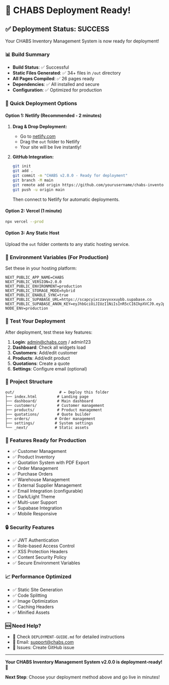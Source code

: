 # 🎉 CHABS Deployment Ready!

## ✅ Deployment Status: SUCCESS

Your CHABS Inventory Management System is now ready for deployment!

### 📊 Build Summary
- **Build Status**: ✅ Successful
- **Static Files Generated**: ✅ 34+ files in `/out` directory
- **All Pages Compiled**: ✅ 26 pages ready
- **Dependencies**: ✅ All installed and secure
- **Configuration**: ✅ Optimized for production

### 🚀 Quick Deployment Options

#### Option 1: Netlify (Recommended - 2 minutes)
1. **Drag & Drop Deployment:**
   - Go to [netlify.com](https://netlify.com)
   - Drag the `out` folder to Netlify
   - Your site will be live instantly!

2. **GitHub Integration:**
   ```bash
   git init
   git add .
   git commit -m "CHABS v2.0.0 - Ready for deployment"
   git branch -M main
   git remote add origin https://github.com/yourusername/chabs-inventory.git
   git push -u origin main
   ```
   Then connect to Netlify for automatic deployments.

#### Option 2: Vercel (1 minute)
```bash
npx vercel --prod
```

#### Option 3: Any Static Host
Upload the `out` folder contents to any static hosting service.

### 🔧 Environment Variables (For Production)
Set these in your hosting platform:

```env
NEXT_PUBLIC_APP_NAME=CHABS
NEXT_PUBLIC_VERSION=2.0.0
NEXT_PUBLIC_ENVIRONMENT=production
NEXT_PUBLIC_STORAGE_MODE=hybrid
NEXT_PUBLIC_ENABLE_SYNC=true
NEXT_PUBLIC_SUPABASE_URL=https://scapcyixczavyxxxuybb.supabase.co
NEXT_PUBLIC_SUPABASE_ANON_KEY=eyJhbGciOiJIUzI1NiIsInR5cCI6IkpXVCJ9.eyJpc3MiOiJzdXBhYmFzZSIsInJlZiI6InNjYXBjeWl4Y3phdnl4eHh1eWJiIiwicm9sZSI6ImFub24iLCJpYXQiOjE3NTc1MDgzNjksImV4cCI6MjA3MzA4NDM2OX0.iDLdZhYUXez88svOgw2g2Z1StpUEtuNHgViWAlvbkGE
NODE_ENV=production
```

### 🧪 Test Your Deployment
After deployment, test these key features:
1. **Login**: admin@chabs.com / admin123
2. **Dashboard**: Check all widgets load
3. **Customers**: Add/edit customer
4. **Products**: Add/edit product
5. **Quotations**: Create a quote
6. **Settings**: Configure email (optional)

### 📁 Project Structure
```
out/                    # ← Deploy this folder
├── index.html         # Landing page
├── dashboard/         # Main dashboard
├── customers/         # Customer management
├── products/          # Product management
├── quotations/        # Quote builder
├── orders/           # Order management
├── settings/         # System settings
└── _next/            # Static assets
```

### 🎯 Features Ready for Production
- ✅ Customer Management
- ✅ Product Inventory
- ✅ Quotation System with PDF Export
- ✅ Order Management
- ✅ Purchase Orders
- ✅ Warehouse Management
- ✅ External Supplier Management
- ✅ Email Integration (configurable)
- ✅ Dark/Light Theme
- ✅ Multi-user Support
- ✅ Supabase Integration
- ✅ Mobile Responsive

### 🔒 Security Features
- ✅ JWT Authentication
- ✅ Role-based Access Control
- ✅ XSS Protection Headers
- ✅ Content Security Policy
- ✅ Secure Environment Variables

### 📈 Performance Optimized
- ✅ Static Site Generation
- ✅ Code Splitting
- ✅ Image Optimization
- ✅ Caching Headers
- ✅ Minified Assets

### 🆘 Need Help?
- 📖 Check `DEPLOYMENT-GUIDE.md` for detailed instructions
- 📧 Email: support@chabs.com
- 🐛 Issues: Create GitHub issue

---

**Your CHABS Inventory Management System v2.0.0 is deployment-ready! 🚀**

**Next Step**: Choose your deployment method above and go live in minutes!